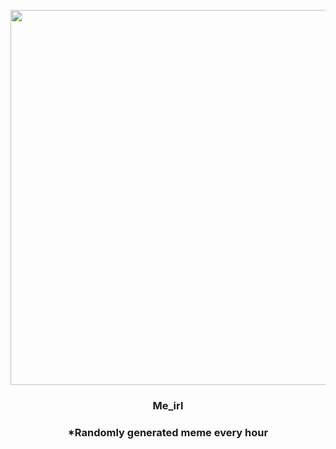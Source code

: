 <p align="center">
        <img src="https://i.redd.it/tbkcbbjzsvo91.jpg" width="600" height="600">
        </p>
        <h3 align="center">Me_irl</h3>
        <h3 align="center">*Randomly generated meme every hour</h3>
    